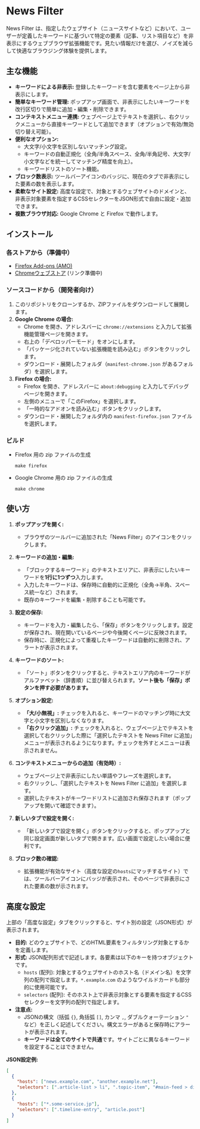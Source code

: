 # News Filter

News Filter は、指定したウェブサイト（ニュースサイトなど）において、ユーザーが定義したキーワードに基づいて特定の要素（記事、リスト項目など）を非表示にするウェブブラウザ拡張機能です。見たい情報だけを選び、ノイズを減らして快適なブラウジング体験を提供します。

## 主な機能

*   **キーワードによる非表示:** 登録したキーワードを含む要素をページ上から非表示にします。
*   **簡単なキーワード管理:** ポップアップ画面で、非表示にしたいキーワードを改行区切りで簡単に追加・編集・削除できます。
*   **コンテキストメニュー連携:** ウェブページ上でテキストを選択し、右クリックメニューから直接キーワードとして追加できます（オプションで有効/無効切り替え可能）。
*   **便利なオプション:**
    *   大文字/小文字を区別しないマッチング設定。
    *   キーワードの自動正規化（全角/半角スペース、全角/半角記号、大文字/小文字などを統一してマッチング精度を向上）。
    *   キーワードリストのソート機能。
*   **ブロック数表示:** ツールバーアイコンのバッジに、現在のタブで非表示にした要素の数を表示します。
*   **柔軟なサイト設定:** 高度な設定で、対象とするウェブサイトのドメインと、非表示対象要素を指定するCSSセレクターをJSON形式で自由に設定・追加できます。
*   **複数ブラウザ対応:** Google Chrome と Firefox で動作します。

## インストール

### 各ストアから（準備中）

*   [Firefox Add-ons (AMO)](https://addons.mozilla.org/ja/firefox/addon/newsfilter/)
*   [Chromeウェブストア]() (リンク準備中)

### ソースコードから（開発者向け）

1.  このリポジトリをクローンするか、ZIPファイルをダウンロードして展開します。
2.  **Google Chrome の場合:**
    *   Chrome を開き、アドレスバーに `chrome://extensions` と入力して拡張機能管理ページを開きます。
    *   右上の「デベロッパーモード」をオンにします。
    *   「パッケージ化されていない拡張機能を読み込む」ボタンをクリックします。
    *   ダウンロード・展開したフォルダ（`manifest-chrome.json` があるフォルダ）を選択します。
3.  **Firefox の場合:**
    *   Firefox を開き、アドレスバーに `about:debugging` と入力してデバッグページを開きます。
    *   左側のメニューで「このFirefox」を選択します。
    *   「一時的なアドオンを読み込む」ボタンをクリックします。
    *   ダウンロード・展開したフォルダ内の `manifest-firefox.json` ファイルを選択します。

### ビルド

* Firefox 用の zip ファイルの生成
  ```
  make firefox
  ```

* Google Chrome 用の zip ファイルの生成
  ```
  make chrome
  ```


## 使い方

1.  **ポップアップを開く:**
    *   ブラウザのツールバーに追加された「News Filter」のアイコンをクリックします。

2.  **キーワードの追加・編集:**
    *   「ブロックするキーワード」のテキストエリアに、非表示にしたいキーワードを**1行に1つずつ**入力します。
    *   入力したキーワードは、保存時に自動的に正規化（全角→半角、スペース統一など）されます。
    *   既存のキーワードを編集・削除することも可能です。

3.  **設定の保存:**
    *   キーワードを入力・編集したら、「保存」ボタンをクリックします。設定が保存され、現在開いているページや今後開くページに反映されます。
    *   保存時に、正規化によって重複したキーワードは自動的に削除され、アラートが表示されます。

4.  **キーワードのソート:**
    *   「ソート」ボタンをクリックすると、テキストエリア内のキーワードがアルファベット（辞書順）に並び替えられます。**ソート後も「保存」ボタンを押す必要があります。**

5.  **オプション設定:**
    *   **「大/小無視」:** チェックを入れると、キーワードのマッチング時に大文字と小文字を区別しなくなります。
    *   **「右クリック追加」:** チェックを入れると、ウェブページ上でテキストを選択して右クリックした際に「選択したテキストを News Filter に追加」メニューが表示されるようになります。チェックを外すとメニューは表示されません。

6.  **コンテキストメニューからの追加（有効時）:**
    *   ウェブページ上で非表示にしたい単語やフレーズを選択します。
    *   右クリックし、「選択したテキストを News Filter に追加」を選択します。
    *   選択したテキストがキーワードリストに追加され保存されます（ポップアップを開いて確認できます）。

7.  **新しいタブで設定を開く:**
    *   「新しいタブで設定を開く」ボタンをクリックすると、ポップアップと同じ設定画面が新しいタブで開きます。広い画面で設定したい場合に便利です。

8.  **ブロック数の確認:**
    *   拡張機能が有効なサイト（高度な設定の`hosts`にマッチするサイト）では、ツールバーアイコンにバッジが表示され、そのページで非表示にされた要素の数が示されます。

## 高度な設定

上部の「高度な設定」タブをクリックすると、サイト別の設定（JSON形式）が表示されます。

*   **目的:** どのウェブサイトで、どのHTML要素をフィルタリング対象とするかを定義します。
*   **形式:** JSON配列形式で記述します。各要素は以下のキーを持つオブジェクトです。
    *   `hosts` (配列): 対象とするウェブサイトのホスト名（ドメイン名）を文字列の配列で指定します。`*.example.com` のようなワイルドカードも部分的に使用可能です。
    *   `selectors` (配列): そのホスト上で非表示対象とする要素を指定するCSSセレクターを文字列の配列で指定します。
*   **注意点:**
    *   JSONの構文（括弧 `{}`, 角括弧 `[]`, カンマ `,`, ダブルクォーテーション `"` など）を正しく記述してください。構文エラーがあると保存時にアラートが表示されます。
    *   **キーワードは全てのサイトで共通**です。サイトごとに異なるキーワードを設定することはできません。

**JSON設定例:**

```json
[
  {
    "hosts": ["news.example.com", "another.example.net"],
    "selectors": [".article-list > li", ".topic-item", "#main-feed > div"]
  },
  {
    "hosts": ["*.some-service.jp"],
    "selectors": [".timeline-entry", "article.post"]
  }
]

```

